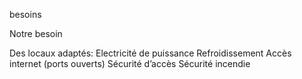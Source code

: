 besoins

Notre besoin 

Des locaux adaptés:
Electricité de puissance
Refroidissement
Accès internet (ports ouverts)
Sécurité d’accès
Sécurité incendie
 
